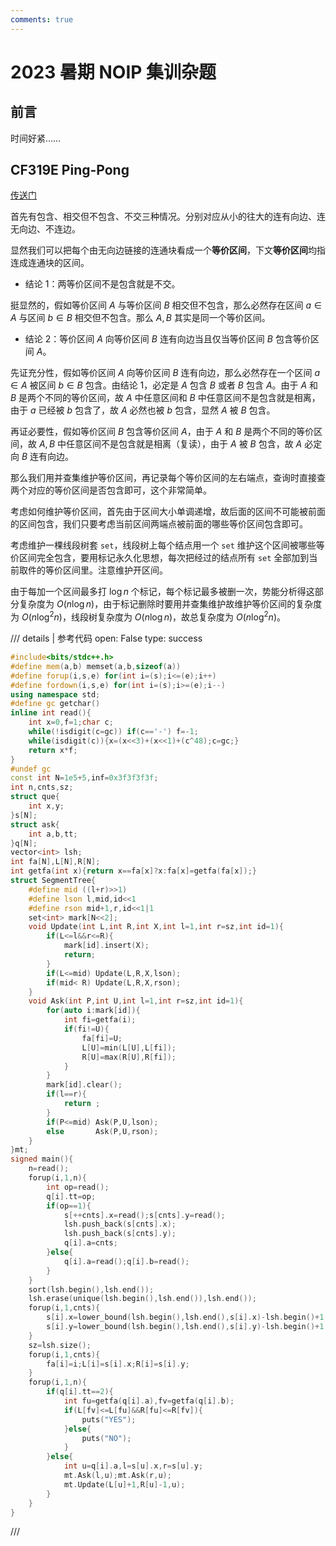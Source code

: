 ```yaml
---
comments: true
---
```


# 2023 暑期 NOIP 集训杂题

## 前言

时间好紧……

## CF319E Ping-Pong

[传送门](https://www.luogu.com.cn/problem/CF319E)

首先有包含、相交但不包含、不交三种情况。分别对应从小的往大的连有向边、连无向边、不连边。

显然我们可以把每个由无向边链接的连通块看成一个**等价区间**，下文**等价区间**均指连成连通块的区间。

- 结论 $1$：两等价区间不是包含就是不交。

挺显然的，假如等价区间 $A$ 与等价区间 $B$ 相交但不包含，那么必然存在区间 $a \in A$ 与区间 $b\in B$ 相交但不包含。那么 $A,B$ 其实是同一个等价区间。

- 结论 $2$：等价区间 $A$ 向等价区间 $B$ 连有向边当且仅当等价区间 $B$ 包含等价区间 $A$。

先证充分性，假如等价区间 $A$ 向等价区间 $B$ 连有向边，那么必然存在一个区间 $a\in A$ 被区间 $b \in B$ 包含。由结论 $1$，必定是 $A$ 包含 $B$ 或者 $B$ 包含 $A$。由于 $A$ 和 $B$ 是两个不同的等价区间，故 $A$ 中任意区间和 $B$ 中任意区间不是包含就是相离，由于 $a$ 已经被 $b$ 包含了，故 $A$ 必然也被 $b$ 包含，显然 $A$ 被 $B$ 包含。

再证必要性，假如等价区间 $B$ 包含等价区间 $A$，由于 $A$ 和 $B$ 是两个不同的等价区间，故 $A,B$ 中任意区间不是包含就是相离（复读），由于 $A$ 被 $B$ 包含，故 $A$ 必定向 $B$ 连有向边。

那么我们用并查集维护等价区间，再记录每个等价区间的左右端点，查询时直接查两个对应的等价区间是否包含即可，这个非常简单。

考虑如何维护等价区间，首先由于区间大小单调递增，故后面的区间不可能被前面的区间包含，我们只要考虑当前区间两端点被前面的哪些等价区间包含即可。

考虑维护一棵线段树套 `set`，线段树上每个结点用一个 `set` 维护这个区间被哪些等价区间完全包含，要用标记永久化思想，每次把经过的结点所有 `set` 全部加到当前取件的等价区间里。注意维护开区间。

由于每加一个区间最多打 $\log n$ 个标记，每个标记最多被删一次，势能分析得这部分复杂度为 $O(n\log n)$，由于标记删除时要用并查集维护故维护等价区间的复杂度为 $O(n\log^2 n)$，线段树复杂度为 $O(n \log n)$，故总复杂度为 $O(n\log^2 n)$。

/// details | 参考代码
    open: False
    type: success
```cpp
#include<bits/stdc++.h>
#define mem(a,b) memset(a,b,sizeof(a))
#define forup(i,s,e) for(int i=(s);i<=(e);i++)
#define fordown(i,s,e) for(int i=(s);i>=(e);i--)
using namespace std;
#define gc getchar()
inline int read(){
    int x=0,f=1;char c;
    while(!isdigit(c=gc)) if(c=='-') f=-1;
    while(isdigit(c)){x=(x<<3)+(x<<1)+(c^48);c=gc;}
    return x*f;
}
#undef gc
const int N=1e5+5,inf=0x3f3f3f3f;
int n,cnts,sz;
struct que{
	int x,y;
}s[N];
struct ask{
	int a,b,tt;
}q[N];
vector<int> lsh;
int fa[N],L[N],R[N];
int getfa(int x){return x==fa[x]?x:fa[x]=getfa(fa[x]);}
struct SegmentTree{
	#define mid ((l+r)>>1)
	#define lson l,mid,id<<1
	#define rson mid+1,r,id<<1|1
	set<int> mark[N<<2];
	void Update(int L,int R,int X,int l=1,int r=sz,int id=1){
		if(L<=l&&r<=R){
			mark[id].insert(X);
			return;
		}
		if(L<=mid) Update(L,R,X,lson);
		if(mid< R) Update(L,R,X,rson);
	}
	void Ask(int P,int U,int l=1,int r=sz,int id=1){
		for(auto i:mark[id]){
			int fi=getfa(i);
			if(fi!=U){
				fa[fi]=U;
				L[U]=min(L[U],L[fi]);
				R[U]=max(R[U],R[fi]);
			}
		}
		mark[id].clear();
		if(l==r){
			return ;
		}
		if(P<=mid) Ask(P,U,lson);
		else       Ask(P,U,rson);
	}
}mt;
signed main(){
	n=read();
	forup(i,1,n){
		int op=read();
		q[i].tt=op;
		if(op==1){
			s[++cnts].x=read();s[cnts].y=read();
			lsh.push_back(s[cnts].x);
			lsh.push_back(s[cnts].y);
			q[i].a=cnts;
		}else{
			q[i].a=read();q[i].b=read();
		}
	}
	sort(lsh.begin(),lsh.end());
	lsh.erase(unique(lsh.begin(),lsh.end()),lsh.end());
	forup(i,1,cnts){
		s[i].x=lower_bound(lsh.begin(),lsh.end(),s[i].x)-lsh.begin()+1;
		s[i].y=lower_bound(lsh.begin(),lsh.end(),s[i].y)-lsh.begin()+1;
	}
	sz=lsh.size();
	forup(i,1,cnts){
		fa[i]=i;L[i]=s[i].x;R[i]=s[i].y;
	}
	forup(i,1,n){
		if(q[i].tt==2){
			int fu=getfa(q[i].a),fv=getfa(q[i].b);
			if(L[fv]<=L[fu]&&R[fu]<=R[fv]){
				puts("YES");
			}else{
				puts("NO");
			}
		}else{
			int u=q[i].a,l=s[u].x,r=s[u].y;
			mt.Ask(l,u);mt.Ask(r,u);
			mt.Update(L[u]+1,R[u]-1,u);
		}
	}
}
```
///